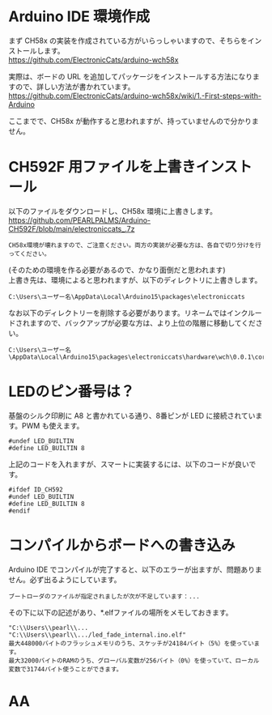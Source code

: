 # Arduino IDE 環境作成

まず CH58x の実装を作成されている方がいらっしゃいますので、そちらをインストールします。<br>
<a href="https://github.com/ElectronicCats/arduino-wch58x">https://github.com/ElectronicCats/arduino-wch58x</a><br>

実際は、ボードの URL を追加してパッケージをインストールする方法になりますので、詳しい方法が書かれています。<br>
<a href="https://github.com/ElectronicCats/arduino-wch58x/wiki/1.-First-steps-with-Arduino">https://github.com/ElectronicCats/arduino-wch58x/wiki/1.-First-steps-with-Arduino</a><br>

ここまでで、CH58x が動作すると思われますが、持っていませんので分かりません。<br>


# CH592F 用ファイルを上書きインストール

以下のファイルをダウンロードし、CH58x 環境に上書きします。<br>
<a href="https://github.com/PEARLPALMS/Arduino-CH592F/blob/main/electroniccats_.7z">https://github.com/PEARLPALMS/Arduino-CH592F/blob/main/electroniccats_.7z</a><br>
```
CH58x環境が壊れますので、ご注意ください。両方の実装が必要な方は、各自で切り分けを行ってください。
```
(そのための環境を作る必要があるので、かなり面倒だと思われます)<br>
上書き先は、環境によると思われますが、以下のディレクトリに上書きします。<br>
```
C:\Users\ユーザー名\AppData\Local\Arduino15\packages\electroniccats
```

なお以下のディレクトリーを削除する必要があります。リネームではインクルードされますので、バックアップが必要な方は、より上位の階層に移動してください。<br>
```
C:\Users\ユーザー名\AppData\Local\Arduino15\packages\electroniccats\hardware\wch\0.0.1\cores\arduino\ch583
```


# LEDのピン番号は？

基盤のシルク印刷に A8 と書かれている通り、8番ピンが LED に接続されています。PWM も使えます。<br>

```
#undef LED_BUILTIN
#define LED_BUILTIN 8
```
上記のコードを入れますが、スマートに実装するには、以下のコードが良いです。<br>

```
#ifdef ID_CH592
#undef LED_BUILTIN
#define LED_BUILTIN 8
#endif
```


# コンパイルからボードへの書き込み

Arduino IDE でコンパイルが完了すると、以下のエラーが出ますが、問題ありません。必ず出るようにしています。<br>
```
ブートローダのファイルが指定されましたが次が不足しています：...
```

その下に以下の記述があり、<bold>*.elf</bold>ファイルの場所をメモしておきます。<br>
```
"C:\\Users\\pearl\\... "C:\\Users\\pearl\\.../led_fade_internal.ino.elf"
最大448000バイトのフラッシュメモリのうち、スケッチが24184バイト（5%）を使っています。
最大32000バイトのRAMのうち、グローバル変数が256バイト（0%）を使っていて、ローカル変数で31744バイト使うことができます。
```

# AA


